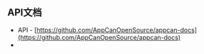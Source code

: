 API文档
-------------------------------------------------------------
  * API - [https://github.com/AppCanOpenSource/appcan-docs](https://github.com/AppCanOpenSource/appcan-docs)
  * 
  
